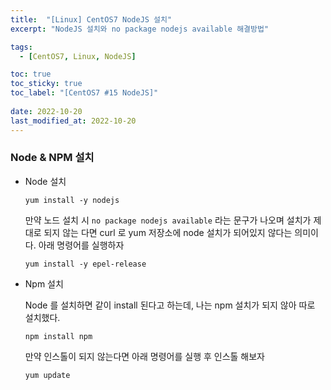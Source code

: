 ```yaml
---
title:  "[Linux] CentOS7 NodeJS 설치"
excerpt: "NodeJS 설치와 no package nodejs available 해결방법"

tags:
  - [CentOS7, Linux, NodeJS]

toc: true
toc_sticky: true
toc_label: "[CentOS7 #15 NodeJS]"
 
date: 2022-10-20
last_modified_at: 2022-10-20
---
```


### Node & NPM 설치
  
  - Node 설치

    ```console
    yum install -y nodejs
    ```

    만약 노드 설치 시 `no package nodejs available` 라는 문구가 나오며 설치가 제대로 되지 않는 다면 curl 로 yum 저장소에 node 설치가 되어있지 않다는 의미이다. 아래 명령어를 실행하자

    ```console
    yum install -y epel-release
    ```

  - Npm 설치

    Node 를 설치하면 같이 install 된다고 하는데, 나는 npm 설치가 되지 않아 따로 설치했다.

    ```console
    npm install npm
    ```

    만약 인스톨이 되지 않는다면 아래 명령어를 실행 후 인스톨 해보자

    ```console
    yum update
    ```

  
  

